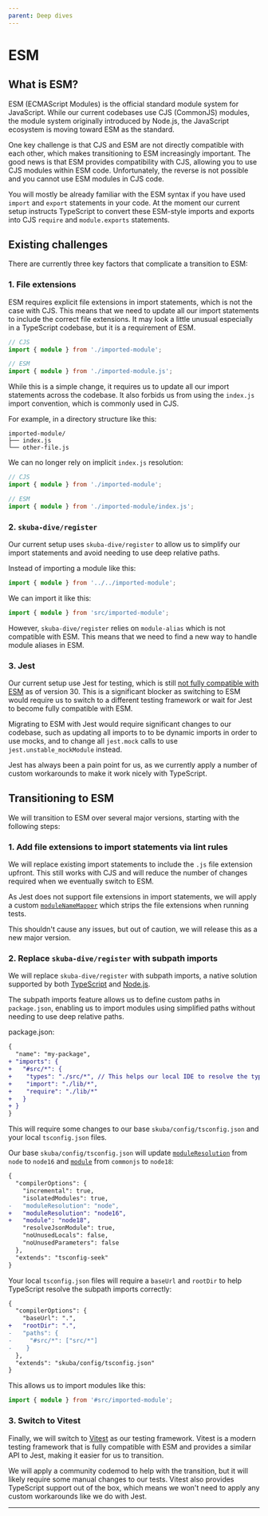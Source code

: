 ```yaml
---
parent: Deep dives
---
```


# ESM

## What is ESM?

ESM (ECMAScript Modules) is the official standard module system for JavaScript. While our current codebases use CJS (CommonJS) modules, the module system originally introduced by Node.js, the JavaScript ecosystem is moving toward ESM as the standard.

One key challenge is that CJS and ESM are not directly compatible with each other, which makes transitioning to ESM increasingly important. The good news is that ESM provides compatibility with CJS, allowing you to use CJS modules within ESM code. Unfortunately, the reverse is not possible and you cannot use ESM modules in CJS code.

You will mostly be already familiar with the ESM syntax if you have used `import` and `export` statements in your code. At the moment our current setup instructs TypeScript to convert these ESM-style imports and exports into CJS `require` and `module.exports` statements.

## Existing challenges

There are currently three key factors that complicate a transition to ESM:

### 1. File extensions

ESM requires explicit file extensions in import statements, which is not the case with CJS. This means that we need to update all our import statements to include the correct file extensions. It may look a little unusual especially in a TypeScript codebase, but it is a requirement of ESM.

```ts
// CJS
import { module } from './imported-module';

// ESM
import { module } from './imported-module.js';
```

While this is a simple change, it requires us to update all our import statements across the codebase. It also forbids us from using the `index.js` import convention, which is commonly used in CJS.

For example, in a directory structure like this:

```text
imported-module/
├── index.js
└── other-file.js
```

We can no longer rely on implicit `index.js` resolution:

```ts
// CJS
import { module } from './imported-module';

// ESM
import { module } from './imported-module/index.js';
```

### 2. `skuba-dive/register`

Our current setup uses `skuba-dive/register` to allow us to simplify our import statements and avoid needing to use deep relative paths.

Instead of importing a module like this:

```ts
import { module } from '../../imported-module';
```

We can import it like this:

```ts
import { module } from 'src/imported-module';
```

However, `skuba-dive/register` relies on `module-alias` which is not compatible with ESM. This means that we need to find a new way to handle module aliases in ESM.

### 3. Jest

Our current setup use Jest for testing, which is still [not fully compatible with ESM] as of version 30. This is a significant blocker as switching to ESM would require us to switch to a different testing framework or wait for Jest to become fully compatible with ESM.

Migrating to ESM with Jest would require significant changes to our codebase, such as updating all imports to to be dynamic imports in order to use mocks, and to change all `jest.mock` calls to use `jest.unstable_mockModule` instead.

Jest has always been a pain point for us, as we currently apply a number of custom workarounds to make it work nicely with TypeScript.

## Transitioning to ESM

We will transition to ESM over several major versions, starting with the following steps:

### 1. Add file extensions to import statements via lint rules

We will replace existing import statements to include the `.js` file extension upfront. This still works with CJS and will reduce the number of changes required when we eventually switch to ESM.

As Jest does not support file extensions in import statements, we will apply a custom [`moduleNameMapper`] which strips the file extensions when running tests.

This shouldn't cause any issues, but out of caution, we will release this as a new major version.

### 2. Replace `skuba-dive/register` with subpath imports

We will replace `skuba-dive/register` with subpath imports, a native solution supported by both [TypeScript] and [Node.js].

The subpath imports feature allows us to define custom paths in `package.json`, enabling us to import modules using simplified paths without needing to use deep relative paths.

package.json:

```diff
{
  "name": "my-package",
+ "imports": {
+   "#src/*": {
+    "types": "./src/*", // This helps our local IDE to resolve the types
+    "import": "./lib/*",
+    "require": "./lib/*"
+   }
+ }
}
```

This will require some changes to our base `skuba/config/tsconfig.json` and your local `tsconfig.json` files.

Our base `skuba/config/tsconfig.json` will update [`moduleResolution`] from `node` to `node16` and [`module`] from `commonjs` to `node18`:

```diff
{
  "compilerOptions": {
    "incremental": true,
    "isolatedModules": true,
-   "moduleResolution": "node",
+   "moduleResolution": "node16",
+   "module": "node18",
    "resolveJsonModule": true,
    "noUnusedLocals": false,
    "noUnusedParameters": false
  },
  "extends": "tsconfig-seek"
}
```

Your local `tsconfig.json` files will require a `baseUrl` and `rootDir` to help TypeScript resolve the subpath imports correctly:

```diff
{
  "compilerOptions": {
    "baseUrl": ".",
+   "rootDir": ".",
-   "paths": {
-     "#src/*": ["src/*"]
-    }
  },
  "extends": "skuba/config/tsconfig.json"
}
```

This allows us to import modules like this:

```ts
import { module } from '#src/imported-module';
```

### 3. Switch to Vitest

Finally, we will switch to [Vitest] as our testing framework. Vitest is a modern testing framework that is fully compatible with ESM and provides a similar API to Jest, making it easier for us to transition.

We will apply a community codemod to help with the transition, but it will likely require some manual changes to our tests. Vitest also provides TypeScript support out of the box, which means we won't need to apply any custom workarounds like we do with Jest.

---

[`module`]: https://www.typescriptlang.org/tsconfig#module
[`moduleNameMapper`]: https://jestjs.io/docs/configuration#modulenamemapper-objectstring-string--arraystring
[`moduleResolution`]: https://www.typescriptlang.org/tsconfig#moduleResolution
[Node.js]: https://nodejs.org/api/packages.html#subpath-imports
[not fully compatible with ESM]: https://jestjs.io/docs/ecmascript-modules
[TypeScript]: https://www.typescriptlang.org/docs/handbook/modules/reference.html#packagejson-imports-and-self-name-imports
[Vitest]: https://vitest.dev/
